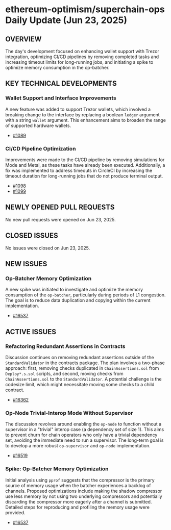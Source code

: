 # ethereum-optimism/superchain-ops Daily Update (Jun 23, 2025)

## OVERVIEW 
The day's development focused on enhancing wallet support with Trezor integration, optimizing CI/CD pipelines by removing completed tasks and increasing timeout limits for long-running jobs, and initiating a spike to optimize memory consumption in the op-batcher.

## KEY TECHNICAL DEVELOPMENTS

### Wallet Support and Interface Improvements
A new feature was added to support Trezor wallets, which involved a breaking change to the interface by replacing a boolean `ledger` argument with a string `wallet` argument. This enhancement aims to broaden the range of supported hardware wallets.
- [#1089](https://github.com/ethereum-optimism/superchain-ops/pull/1089)

### CI/CD Pipeline Optimization
Improvements were made to the CI/CD pipeline by removing simulations for Mode and Metal, as these tasks have already been executed. Additionally, a fix was implemented to address timeouts in CircleCI by increasing the timeout duration for long-running jobs that do not produce terminal output.
- [#1098](https://github.com/ethereum-optimism/superchain-ops/pull/1098)
- [#1099](https://github.com/ethereum-optimism/superchain-ops/pull/1099)

## NEWLY OPENED PULL REQUESTS
No new pull requests were opened on Jun 23, 2025.

## CLOSED ISSUES
No issues were closed on Jun 23, 2025.

## NEW ISSUES
### Op-Batcher Memory Optimization
A new spike was initiated to investigate and optimize the memory consumption of the `op-batcher`, particularly during periods of L1 congestion. The goal is to reduce data duplication and copying within the current implementation.
- [#16537](https://github.com/ethereum-optimism/superchain-ops/issues/16537)

## ACTIVE ISSUES

### Refactoring Redundant Assertions in Contracts
Discussion continues on removing redundant assertions outside of the `StandardValidator` in the contracts package. The plan involves a two-phase approach: first, removing checks duplicated in `ChainAssertions.sol` from `Deploy*.s.sol` scripts, and second, moving checks from `ChainAssertions.sol` to the `StandardValidator`. A potential challenge is the codesize limit, which might necessitate moving some checks to a child contract.
- [#16362](https://github.com/ethereum-optimism/superchain-ops/issues/16362)

### Op-Node Trivial-Interop Mode Without Supervisor
The discussion revolves around enabling the `op-node` to function without a supervisor in a "trivial" interop case (a dependency set of size 1). This aims to prevent churn for chain operators who only have a trivial dependency set, avoiding the immediate need to run a supervisor. The long-term goal is to develop a more robust `op-supervisor` and `op-node` implementation.
- [#16519](https://github.com/ethereum-optimism/superchain-ops/issues/16519)

### Spike: Op-Batcher Memory Optimization
Initial analysis using `pprof` suggests that the compressor is the primary source of memory usage when the batcher experiences a backlog of channels. Proposed optimizations include making the shadow compressor use less memory by not using two underlying compressors and potentially discarding the compressor more eagerly after a channel is submitted. Detailed steps for reproducing and profiling the memory usage were provided.
- [#16537](https://github.com/ethereum-optimism/superchain-ops/issues/16537)